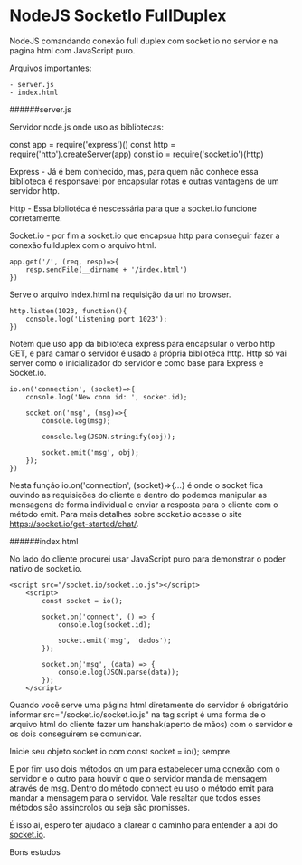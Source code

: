 # NodeJS SocketIo FullDuplex
NodeJS comandando conexão full duplex com socket.io no servior e na pagina html com JavaScript puro.

Arquivos importantes:

	- server.js
	- index.html

######server.js

Servidor node.js onde uso as bibliotécas:

const app = require('express')()
const http = require('http').createServer(app)
const io = require('socket.io')(http)

Express - Já é bem conhecido, mas, para quem não conhece essa biblioteca é responsavel por encapsular rotas e outras vantagens de
um servidor http.

Http - Essa bibliotéca é nescessária para que a socket.io funcione corretamente.

Socket.io - por fim a socket.io que encapsua http para conseguir fazer a conexão fullduplex com o arquivo html.

```
app.get('/', (req, resp)=>{
	resp.sendFile(__dirname + '/index.html')
})
```

Serve o arquivo index.html na requisição da url no browser.

```
http.listen(1023, function(){
	console.log('Listening port 1023');
})
```

Notem que uso app da biblioteca express para encapsular o verbo http GET, e para camar o servidor é usado a própria bibliotéca
http. Http só vai server como o inicializador do servidor e como base para Express e Socket.io.

```
io.on('connection', (socket)=>{
	console.log('New conn id: ', socket.id);

	socket.on('msg', (msg)=>{
		console.log(msg);

		console.log(JSON.stringify(obj));

		socket.emit('msg', obj);
	});
})
```

Nesta função io.on('connection', (socket)=>{...} é onde o socket fica ouvindo as requisições do cliente e dentro do podemos
manipular as mensagens de forma individual e enviar a resposta para o cliente com o método emit. Para mais detalhes sobre
socket.io acesse o site https://socket.io/get-started/chat/.

######index.html

No lado do cliente procurei usar JavaScript puro para demonstrar o poder nativo de socket.io.

```
<script src="/socket.io/socket.io.js"></script>
	<script>
		const socket = io();

		socket.on('connect', () => {
			console.log(socket.id);

			socket.emit('msg', 'dados');
		});

		socket.on('msg', (data) => {
			console.log(JSON.parse(data));
		});
	</script>
```
  
  Quando você serve uma página html diretamente do servidor é obrigatório informar src="/socket.io/socket.io.js" na tag script
  é uma forma de o arquivo html do cliente fazer um hanshak(aperto de mãos) com o servidor e os dois conseguirem se comunicar.
  
  Inicie seu objeto socket.io com const socket = io(); sempre.
  
  E por fim uso dois métodos on um para estabelecer uma conexão com o servidor e o outro para houvir o que o servidor manda de
  mensagem através de msg. Dentro do método connect eu uso o método emit para mandar a mensagem para o servidor. Vale resaltar
  que todos esses métodos são assincrolos ou seja são promisses.
  
  É isso ai, espero ter ajudado a clarear o caminho para entender a api do [socket.io](https://socket.io/get-started/chat/).
  
  Bons estudos
